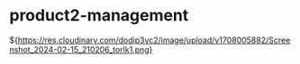 # product2-management
 
${https://res.cloudinary.com/dodip3vc2/image/upload/v1708005882/Screenshot_2024-02-15_210206_torlk1.png}
